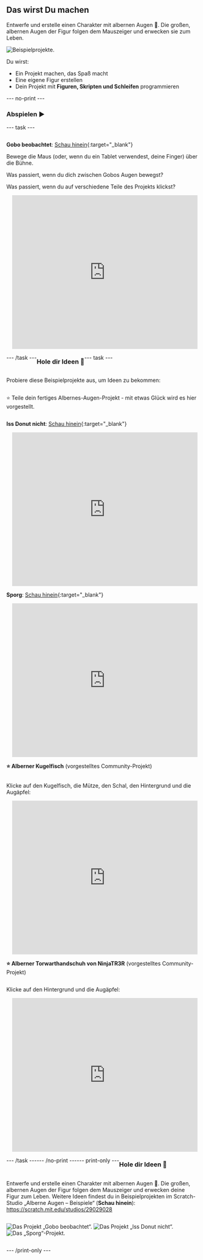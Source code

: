 ## Das wirst Du machen

Entwerfe und erstelle einen Charakter mit albernen Augen 👀. Die großen, albernen Augen der Figur folgen dem Mauszeiger und erwecken sie zum Leben.

![Beispielprojekte.](images/showcase-line.png)

Du wirst:

+ Ein Projekt machen, das Spaß macht
+ Eine eigene Figur erstellen
+ Dein Projekt mit **Figuren, Skripten und Schleifen** programmieren

--- no-print ---

### Abspielen ▶️

--- task ---

<div style="display: flex; flex-wrap: wrap">
<div style="flex-basis: 175px; flex-grow: 1">  

**Gobo beobachtet**: [Schau hinein](https://scratch.mit.edu/projects/1092542239/editor){:target="_blank"}

Bewege die Maus (oder, wenn du ein Tablet verwendest, deine Finger) über die Bühne. 

Was passiert, wenn du dich zwischen Gobos Augen bewegst? 
  
Was passiert, wenn du auf verschiedene Teile des Projekts klickst?
</div>
<div>

<div class="scratch-preview" style="margin-left: 15px;">
  <iframe allowtransparency="true" width="485" height="402" src="https://scratch.mit.edu/projects/embed/1092542239/?autostart=false" frameborder="0"></iframe>
</div>

</div>

--- /task ---

### Hole dir Ideen 💭

--- task ---

Probiere diese Beispielprojekte aus, um Ideen zu bekommen:

⭐ Teile dein fertiges Albernes-Augen-Projekt - mit etwas Glück wird es hier vorgestellt.

**Iss Donut nicht**: [Schau hinein](https://scratch.mit.edu/projects/1092535104/editor){:target="_blank"}
<div class="scratch-preview" style="margin-left: 15px;">
  <iframe allowtransparency="true" width="485" height="402" src="https://scratch.mit.edu/projects/embed/1092535104/?autostart=false" frameborder="0"></iframe>
</div>

**Sporg**: [Schau hinein](https://scratch.mit.edu/projects/1092540444/editor){:target="_blank"}
<div class="scratch-preview" style="margin-left: 15px;">
  <iframe allowtransparency="true" width="485" height="402" src="https://scratch.mit.edu/projects/embed/1092540444/?autostart=false" frameborder="0"></iframe>
</div>

**⭐ Alberner Kugelfisch** (vorgestelltes Community-Projekt)

Klicke auf den Kugelfisch, die Mütze, den Schal, den Hintergrund und die Augäpfel:

<div class="scratch-preview" style="margin-left: 15px;">
  <iframe allowtransparency="true" width="485" height="402" src="https://scratch.mit.edu/projects/embed/772759744/?autostart=false" frameborder="0"></iframe>
</div>

**⭐ Alberner Torwarthandschuh von NinjaTR3R** (vorgestelltes Community-Projekt)

Klicke auf den Hintergrund und die Augäpfel:

<div class="scratch-preview" style="margin-left: 15px;">
  <iframe allowtransparency="true" width="485" height="402" src="https://scratch.mit.edu/projects/embed/877343292/?autostart=false" frameborder="0"></iframe>
</div>

--- /task ---

--- /no-print ---

--- print-only ---

### Hole dir Ideen 💭

Entwerfe und erstelle einen Charakter mit albernen Augen 👀. Die großen, albernen Augen der Figur folgen dem Mauszeiger und erwecken deine Figur zum Leben. Weitere Ideen findest du in Beispielprojekten im Scratch-Studio „Alberne Augen – Beispiele“ (**Schau hinein**): https://scratch.mit.edu/studios/29029028

![Das Projekt „Gobo beobachtet“.](images/gobo-watching.png)
![Das Projekt „Iss Donut nicht“.](images/dont-eat-donut.png)
![Das „Sporg“-Projekt.](images/sporg.png)

--- /print-only ---

 
